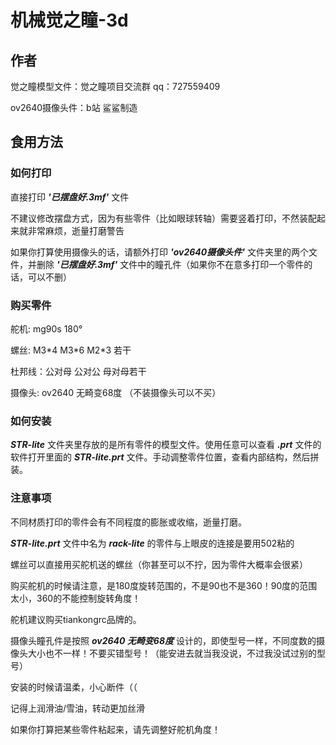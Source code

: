 # 机械觉之瞳-3d
## 作者
觉之瞳模型文件：觉之瞳项目交流群 qq：727559409

ov2640摄像头件：b站 鲨鲨制造


## 食用方法
### 如何打印
直接打印 ***'已摆盘好.3mf'*** 文件

不建议修改摆盘方式，因为有些零件（比如眼球转轴）需要竖着打印，不然装配起来就非常麻烦，逝量打磨警告

如果你打算使用摄像头的话，请额外打印 ***'ov2640摄像头件'*** 文件夹里的两个文件，并删除 ***'已摆盘好.3mf'*** 文件中的瞳孔件（如果你不在意多打印一个零件的话，可以不删）


### 购买零件
舵机: mg90s 180° 

螺丝: M3\*4 M3\*6 M2\*3 若干

杜邦线：公对母 公对公 母对母若干

摄像头: ov2640 无畸变68度 （不装摄像头可以不买）


### 如何安装
***STR-lite*** 文件夹里存放的是所有零件的模型文件。使用任意可以查看 ***.prt*** 文件的软件打开里面的 ***STR-lite.prt*** 文件。手动调整零件位置，查看内部结构，然后拼装。


### 注意事项
不同材质打印的零件会有不同程度的膨胀或收缩，逝量打磨。

***STR-lite.prt*** 文件中名为 ***rack-lite*** 的零件与上眼皮的连接是要用502粘的

螺丝可以直接用买舵机送的螺丝（你甚至可以不拧，因为零件大概率会很紧）

购买舵机的时候请注意，是180度旋转范围的，不是90也不是360！90度的范围太小，360的不能控制旋转角度！

舵机建议购买tiankongrc品牌的。

摄像头瞳孔件是按照 ***ov2640 无畸变68度*** 设计的，即使型号一样，不同度数的摄像头大小也不一样！不要买错型号！（能安进去就当我没说，不过我没试过别的型号）

安装的时候请温柔，小心断件（（

记得上润滑油/雪油，转动更加丝滑

如果你打算把某些零件粘起来，请先调整好舵机角度！

